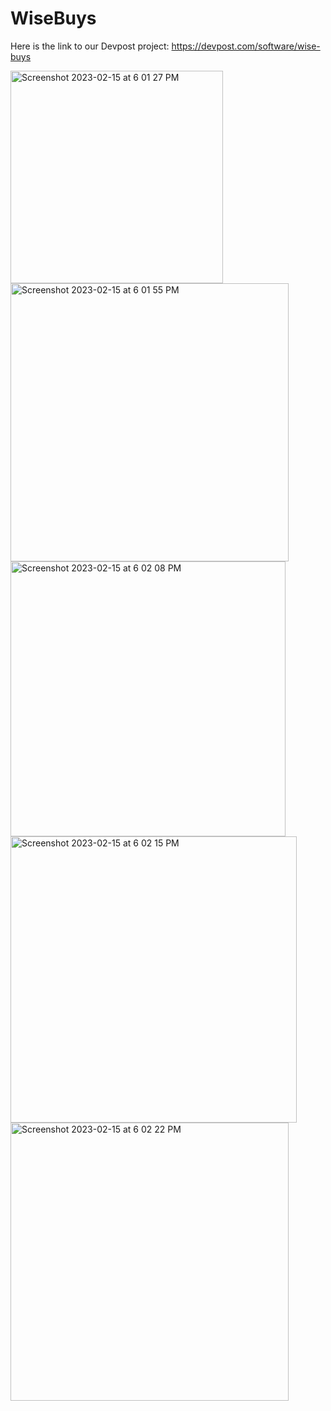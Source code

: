 # WiseBuys
Here is the link to our Devpost project: https://devpost.com/software/wise-buys


<img width="340" alt="Screenshot 2023-02-15 at 6 01 27 PM" src="https://user-images.githubusercontent.com/91290839/219208883-e9ed028a-83cb-438a-8bfe-47d87b732b9d.png">
<img width="445" alt="Screenshot 2023-02-15 at 6 01 55 PM" src="https://user-images.githubusercontent.com/91290839/219208918-40de0f41-9d17-40c0-85f0-2c079210ec84.png">
<img width="440" alt="Screenshot 2023-02-15 at 6 02 08 PM" src="https://user-images.githubusercontent.com/91290839/219208928-363452be-9ba3-4714-9324-91b3b13230a3.png">
<img width="458" alt="Screenshot 2023-02-15 at 6 02 15 PM" src="https://user-images.githubusercontent.com/91290839/219208947-9aa15611-bbd0-47cf-81c7-b9a94b408398.png">
<img width="445" alt="Screenshot 2023-02-15 at 6 02 22 PM" src="https://user-images.githubusercontent.com/91290839/219208957-4ef1799a-6dd9-473d-9982-fded12f6e6a6.png">
